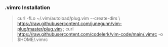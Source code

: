 ### .vimrc Installation

> curl -fLo ~/.vim/autoload/plug.vim --create-dirs \ 
>   https://raw.githubusercontent.com/junegunn/vim-plug/master/plug.vim ; curl https://raw.githubusercontent.com/codelerk/vim-code/main/.vimrc -o $HOME/.vimrc
